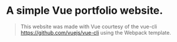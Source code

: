 # A simple Vue portfolio website.

> This website was made with Vue courtesy of the vue-cli https://github.com/vuejs/vue-cli using the Webpack template.
